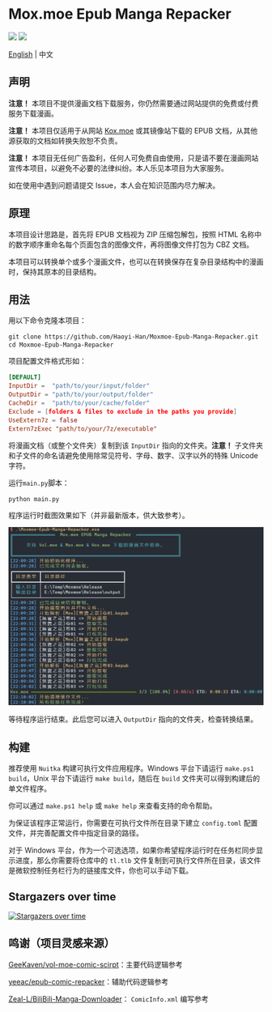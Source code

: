 # Mox.moe Epub Manga Repacker

![](https://img.shields.io/badge/python-v3.10-orange) ![](https://img.shields.io/github/license/Haoyi-Han/Moxmoe-Epub-Manga-Repacker)

[English](./README.md) | 中文

## 声明

**注意！** 本项目不提供漫画文档下载服务，你仍然需要通过网站提供的免费或付费服务下载漫画。

**注意！** 本项目仅适用于从网站 [Kox.moe](https://mox.moe) 或其镜像站下载的 EPUB 文档，从其他源获取的文档如转换失败恕不负责。

**注意！** 本项目无任何广告盈利，任何人可免费自由使用，只是请不要在漫画网站宣传本项目，以避免不必要的法律纠纷。本人乐见本项目为大家服务。

如在使用中遇到问题请提交 Issue，本人会在知识范围内尽力解决。

## 原理

本项目设计思路是，首先将 EPUB 文档视为 ZIP 压缩包解包，按照 HTML 名称中的数字顺序重命名每个页面包含的图像文件，再将图像文件打包为 CBZ 文档。

本项目可以转换单个或多个漫画文件，也可以在转换保存在复杂目录结构中的漫画时，保持其原本的目录结构。

## 用法

用以下命令克隆本项目：

```shell
git clone https://github.com/Haoyi-Han/Moxmoe-Epub-Manga-Repacker.git
cd Moxmoe-Epub-Manga-Repacker
```

项目配置文件格式形如：

```toml
[DEFAULT]
InputDir =  "path/to/your/input/folder"
OutputDir = "path/to/your/output/folder"
CacheDir =  "path/to/your/cache/folder"
Exclude = [folders & files to exclude in the paths you provide]
UseExtern7z = false
Extern7zExec "path/to/your/7z/executable"
```

将漫画文档（或整个文件夹）复制到该 `InputDir` 指向的文件夹。**注意！** 子文件夹和子文件的命名请避免使用除常见符号、字母、数字、汉字以外的特殊 Unicode 字符。

运行`main.py`脚本：

```shell
python main.py
```

程序运行时截图效果如下（并非最新版本，供大致参考）。

![](./img/2023-04-18.png)

等待程序运行结束。此后您可以进入 `OutputDir` 指向的文件夹，检查转换结果。

## 构建

推荐使用 `Nuitka` 构建可执行文件应用程序。Windows 平台下请运行 `make.ps1 build`，Unix 平台下请运行 `make build`，随后在 `build` 文件夹可以得到构建后的单文件程序。

你可以通过 `make.ps1 help` 或 `make help` 来查看支持的命令帮助。

为保证该程序正常运行，你需要在可执行文件所在目录下建立 `config.toml` 配置文件，并完善配置文件中指定目录的路径。

对于 Windows 平台，作为一个可选选项，如果你希望程序运行时在任务栏同步显示进度，那么你需要将仓库中的 `tl.tlb` 文件复制到可执行文件所在目录，该文件是微软控制任务栏行为的链接库文件，你也可以手动下载。

## Stargazers over time

[![Stargazers over time](https://starchart.cc/Haoyi-Han/Moxmoe-Epub-Manga-Repacker.svg)](https://starchart.cc/Haoyi-Han/Moxmoe-Epub-Manga-Repacker)

## 鸣谢（项目灵感来源）

[GeeKaven/vol-moe-comic-scirpt](https://github.com/GeeKaven/vol-moe-comic-scirpt)：主要代码逻辑参考

[yeeac/epub-comic-repacker](https://github.com/yeeac/epub-comic-repacker)：辅助代码逻辑参考

[Zeal-L/BiliBili-Manga-Downloader](https://github.com/Zeal-L/BiliBili-Manga-Downloader)： `ComicInfo.xml` 编写参考